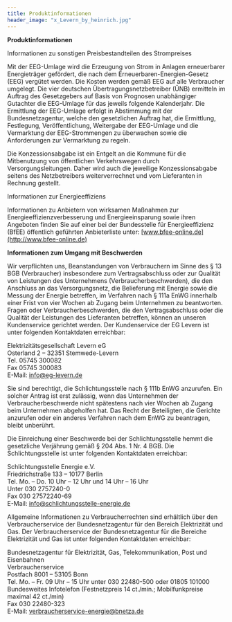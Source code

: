 ```yaml
---
title: Produktinformationen
header_image: "x_Levern_by_heinrich.jpg"
---
```


**Produktinformationen**

Informationen zu sonstigen Preisbestandteilen des Strompreises

Mit der EEG-Umlage wird die Erzeugung von Strom in Anlagen erneuerbarer Energieträger gefördert, die nach dem Erneuerbaren-Energien-Gesetz (EEG) vergütet werden. Die Kosten werden gemäß EEG auf alle Verbraucher umgelegt. Die vier deutschen Übertragungsnetzbetreiber (ÜNB) ermitteln im Auftrag des Gesetzgebers auf Basis von Prognosen unabhängiger Gutachter die EEG-Umlage für das jeweils folgende Kalenderjahr. Die Ermittlung der EEG-Umlage erfolgt in Abstimmung mit der Bundesnetzagentur, welche den gesetzlichen Auftrag hat, die Ermittlung, Festlegung, Veröffentlichung, Weitergabe der EEG-Umlage und die Vermarktung der EEG-Strommengen zu überwachen sowie die Anforderungen zur Vermarktung zu regeln.

Die Konzessionsabgabe ist ein Entgelt an die Kommune für die Mitbenutzung von öffentlichen Verkehrswegen durch Versorgungsleitungen. Daher wird auch die jeweilige Konzessionsabgabe seitens des Netzbetreibers weiterverrechnet und vom Lieferanten in Rechnung gestellt.

Informationen zur Energieeffiziens

Informationen zu Anbietern von wirksamen Maßnahmen zur Energieeffizienzverbesserung und Energieeinsparung sowie ihren Angeboten finden Sie auf einer bei der Bundesstelle für Energieeffizienz (BfEE) öffentlich geführten Anbieterliste unter: [www.bfee-online.de](http://www.bfee-online.de)

**Informationen zum Umgang mit Beschwerden**

Wir verpflichten uns, Beanstandungen von Verbrauchern im Sinne des § 13 BGB (Verbraucher) insbesondere zum Vertragsabschluss oder zur Qualität von Leistungen des Unternehmens (Verbraucherbeschwerden), die den Anschluss an das Versorgungsnetz, die Belieferung mit Energie sowie die Messung der Energie betreffen, im Verfahren nach § 111a EnWG innerhalb einer Frist von vier Wochen ab Zugang beim Unternehmen zu beantworten. Fragen oder Verbraucherbeschwerden, die den Vertragsabschluss oder die Qualität der Leistungen des Lieferanten betreffen, können an unseren Kundenservice gerichtet werden. Der Kundenservice der EG Levern ist unter folgenden Kontaktdaten erreichbar:

Elektrizitätsgesellschaft Levern eG  
Osterland 2 – 32351 Stemwede-Levern  
Tel. 05745 300082  
Fax 05745 300083  
E-Mail: [info@eg-levern.de](mailto:info@eg-levern.de)

Sie sind berechtigt, die Schlichtungsstelle nach § 111b EnWG anzurufen. Ein solcher Antrag ist erst zulässig, wenn das Unternehmen der Verbraucherbeschwerde nicht spätestens nach vier Wochen ab Zugang beim Unternehmen abgeholfen hat. Das Recht der Beteiligten, die Gerichte anzurufen oder ein anderes Verfahren nach dem EnWG zu beantragen, bleibt unberührt.

Die Einreichung einer Beschwerde bei der Schlichtungsstelle hemmt die gesetzliche Verjährung gemäß § 204 Abs. 1 Nr. 4 BGB. Die Schlichtungsstelle ist unter folgenden Kontaktdaten erreichbar:

Schlichtungsstelle Energie e.V.  
Friedrichstraße 133 – 10177 Berlin  
Tel. Mo. – Do. 10 Uhr – 12 Uhr und 14 Uhr – 16 Uhr  
Unter 030 2757240-0  
Fax 030 27572240-69  
E-Mail: [info@schlichtungsstelle-energie.de](mailto:info@schlichtungsstelle-energie.de)

Allgemeine Informationen zu Verbraucherrechten sind erhältlich über den Verbraucherservice der Bundesnetzagentur für den Bereich Elektrizität und Gas. Der Verbraucherservice der Bundesnetzagentur für die Bereiche Elektrizität und Gas ist unter folgenden Kontaktdaten erreichbar:

Bundesnetzagentur für Elektrizität, Gas, Telekommunikation, Post und Eisenbahnen  
Verbraucherservice  
Postfach 8001 – 53105 Bonn  
Tel. Mo. – Fr. 09 Uhr – 15 Uhr unter 030 22480-500 oder 01805 101000 Bundesweites Infotelefon (Festnetzpreis 14 ct./min.; Mobilfunkpreise maximal 42 ct./min)  
Fax 030 22480-323  
E-Mail: [verbraucherservice-energie@bnetza.de](mailto:verbraucherservice-energie@bnetza.de) 